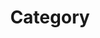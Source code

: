 ---
title: "Category"
layout : categories
permalink: /categories/
author_profile: true
sidebar_main: true
---